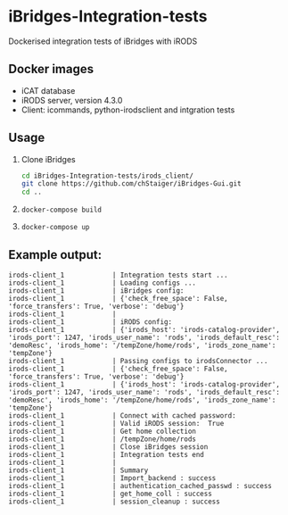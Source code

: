 # iBridges-Integration-tests
Dockerised integration tests of iBridges with iRODS

## Docker images
- iCAT database
- iRODS server, version 4.3.0
- Client: icommands, python-irodsclient and intgration tests

## Usage
1. Clone iBridges
   
   ```sh
   cd iBridges-Integration-tests/irods_client/
   git clone https://github.com/chStaiger/iBridges-Gui.git
   cd ..
   ```

2. `docker-compose build`
3. `docker-compose up`

## Example output:

```
irods-client_1            | Integration tests start ...
irods-client_1            | Loading configs ...
irods-client_1            | iBridges config:
irods-client_1            | {'check_free_space': False, 'force_transfers': True, 'verbose': 'debug'}
irods-client_1            |
irods-client_1            | iRODS config:
irods-client_1            | {'irods_host': 'irods-catalog-provider', 'irods_port': 1247, 'irods_user_name': 'rods', 'irods_default_resc': 'demoResc', 'irods_home': '/tempZone/home/rods', 'irods_zone_name': 'tempZone'}
irods-client_1            | Passing configs to irodsConnector ...
irods-client_1            | {'check_free_space': False, 'force_transfers': True, 'verbose': 'debug'}
irods-client_1            | {'irods_host': 'irods-catalog-provider', 'irods_port': 1247, 'irods_user_name': 'rods', 'irods_default_resc': 'demoResc', 'irods_home': '/tempZone/home/rods', 'irods_zone_name': 'tempZone'}
irods-client_1            | Connect with cached password:
irods-client_1            | Valid iRODS session:  True
irods-client_1            | Get home collection
irods-client_1            | /tempZone/home/rods
irods-client_1            | Close iBridges session
irods-client_1            | Integration tests end
irods-client_1            |
irods-client_1            | Summary
irods-client_1            | Import_backend : success
irods-client_1            | authentication_cached_passwd : success
irods-client_1            | get_home_coll : success
irods-client_1            | session_cleanup : success
```
